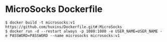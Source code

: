 # MicroSocks Dockerfile

```shell
$ docker build -t microsocks:v1 https://github.com/huxins/Dockerfile.git#:MicroSocks
$ docker run -d --restart always -p 1080:1080 -e USER_NAME=USER_NAME -e PASSWORD=PASSWORD --name microsocks microsocks:v1
```











